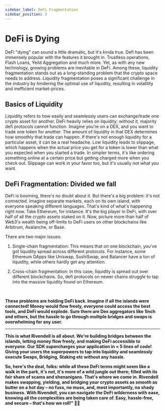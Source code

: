 ```yaml
---
sidebar_label: DeFi Fragmentation
sidebar_position: 3
---
```


# DeFi is Dying

DeFi "dying" can sound a little dramatic, but it's kinda true. Defi has been immensely popular with the features it brought in. Trustless operations, Flash Loans, Yeild Aggregation and much more. Yet, as with any new technology, growing problems are inevitable in DeFi. Among these, liquidity fragmentation stands out as a long-standing problem that the crypto space needs to address.
Liquidity fragmentation poses a significant challenge in the industry by hindering the optimal use of liquidity, resulting in volatility and inefficient market-prices.

## Basics of Liquidity
Liquidity refers to how easily and seamlessly users can exchange/trade one crypto asset for another. DeFi heavily relies on liquidity; without it, majority defi protocols cannot function. Imagine you're on a DEX, and you want to trade one token for another. The amount of liquidity in that DEX determines how smoothly that trade can happen. If there's not enough liquidity for a particular asset, it can be a real headache.
Low liquidity leads to slippage, which happens when the actual price you get for a token is lower than what you expected when you started a trade. In simpler terms, it's like ordering something online at a certain price but getting charged more when you check out. Slippage can work in your favor too, but it's usually not what you want.

## DeFi Fragmentation: Divided we fall
DeFi is booming, there's no doubt about it. But there's a big problem: it's not connected. Imagine separate markets, each on its own island, with everyone speaking different languages. That's kind of what's happening right now.
Take Ethereum, for instance. It's the big player in DeFi, with over half of all the crypto assets staked on it. Now, picture more than half of Web3's wealth being off-limits to DeFi users on other blockchains like Arbitrum, Avalanche, or Base.

There are two major issues:

1. Single-chain fragmentation: This means that on one blockchain, you've got liquidity spread across different protocols. For instance, some Ethereum DApps like Uniswap, SushiSwap, and Balancer have a ton of liquidity, while others hardly get any attention.

2. Cross-chain fragmentation: In this case, liquidity is spread out over different blockchains. So, defi protocols on newer chains struggle to tap into the massive liquidity found on Ethereum.

<br/>

**These problems are holding DeFi back. Imagine if all the islands were connected! Money would flow freely, everyone could access the best tools, and DeFi would explode. Sure there are Dex aggregators like 1inch and others, but the hassle to go through multiple bridges and swaps is overwhelming for any user.**

---

**This is what Rivendell is all about. We're building bridges between the islands, letting money flow freely, and making DeFi accessible to everyone. Our SDK supercharges your application in < 5 lines of code! Giving your users the superpowers to tap into liquidity and seamlessly execute Swaps, Bridging, Staking etc without any hassle.**

**So, here's the deal, folks: while all these DeFi terms might seem like a walk in the park, it's not, it's more of a wild jungle out there; filled with its fair share of scams and shenanigans.
That's where we come in. Rivendell makes swapping, yielding, and bridging your crypto assets as smooth as butter on a hot day – no fuss, no muss, and, most importantly, no shady business. With Rivendell, you can navigate the DeFi wilderness with ease, knowing all the complexities are being taken care of. Easy, hassle-free, and secure – that's how we roll!" 🚀✨**